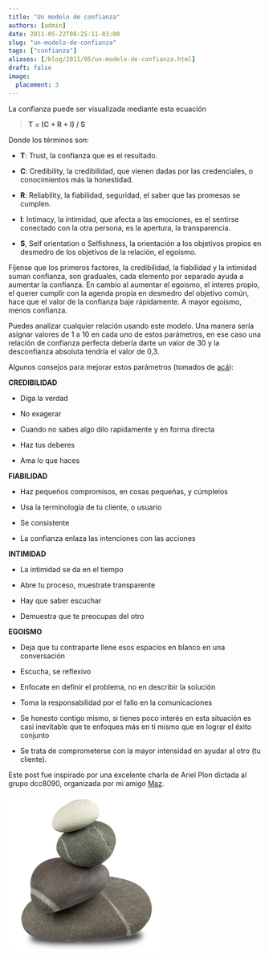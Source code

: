 ```yaml
---
title: "Un modelo de confianza"
authors: [admin]
date: 2011-05-22T08:25:11-03:00
slug: "un-modelo-de-confianza"
tags: ["confianza"]
aliases: [/blog/2011/05/un-modelo-de-confianza.html]
draft: false
image:
  placement: 3
---
```


La confianza puede ser visualizada mediante esta ecuación

> **T = (C + R + I) / S**

Donde los términos son:

-   **T**: Trust, la confianza que es el resultado.

-   **C**: Credibility, la credibilidad, que vienen dadas por las
    credenciales, o conocimientos más la honestidad.

-   **R**: Reliability, la fiabilidad, seguridad, el saber que las
    promesas se cumplen.

-   **I**: Intimacy, la intimidad, que afecta a las emociones, es el
    sentirse conectado con la otra persona, es la apertura, la
    transparencia.

-   **S**, Self orientation o Selfishness, la orientación a los
    objetivos propios en desmedro de los objetivos de la relación, el
    egoismo.

Fíjense que los primeros factores, la credibilidad, la fiabilidad y la
intimidad suman confianza, son graduales, cada elemento por separado
ayuda a aumentar la confianza. En cambio al aumentar el egoismo, el
interes propio, el querer cumplir con la agenda propia en desmedro del
objetivo común, hace que el valor de la confianza baje rápidamente. A
mayor egoismo, menos confianza.

Puedes analizar cualquier relación usando este modelo. Una manera sería
asignar valores de 1 a 10 en cada uno de estos parámetros, en ese caso
una relación de confianza perfecta debería darte un valor de 30 y la
desconfianza absoluta tendría el valor de 0,3.

Algunos consejos para mejorar estos parámetros (tomados de
[acá](http://www.collieassociates.com/common/Trust_Equation.pdf)):

**CREDIBILIDAD**

-   Diga la verdad

-   No exagerar

-   Cuando no sabes algo dilo rapidamente y en forma directa

-   Haz tus deberes

-   Ama lo que haces

**FIABILIDAD**

-   Haz pequeños compromisos, en cosas pequeñas, y cúmplelos

-   Usa la terminología de tu cliente, o usuario

-   Se consistente

-   La confianza enlaza las intenciones con las acciones

**INTIMIDAD**

-   La intimidad se da en el tiempo

-   Abre tu proceso, muestrate transparente

-   Hay que saber escuchar

-   Demuestra que te preocupas del otro

**EGOISMO**

-   Deja que tu contraparte llene esos espacios en blanco en una
    conversación

-   Escucha, se reflexivo

-   Enfocate en definir el problema, no en describir la solución

-   Toma la responsabilidad por el fallo en la comunicaciones

-   Se honesto contigo mismo, si tienes poco interés en esta situación
    es casi inevitable que te enfoques más en ti mismo que en lograr el
    éxito conjunto

-   Se trata de comprometerse con la mayor intensidad en ayudar al otro
    (tu cliente).

Este post fue inspirado por una excelente charla de Ariel Plon dictada
al grupo dcc8090, organizada por mi amigo [Maz](http://blog.maz.cl).

![](trust.jpg)
